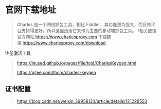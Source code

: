 #   官网下载地址

> Charles 是一个网络抓包工具，相比 Fiddler，其功能更为强大，而且跨平台支持得更好，所以这里选用它来作为主要的移动端抓包工具。
> 1相关链接
> 官方网站:https://www.charlesproxy.com
> 下载链接:https://www.charlesproxy.com/download

注册激活工具

> https://inused.github.io/pages/file/tool/CharlesKeygen.html
>
> https://gitee.com/thom/charles-keygen

## 证书配置

> https://blog.csdn.net/weixin_39958130/article/details/121228553

